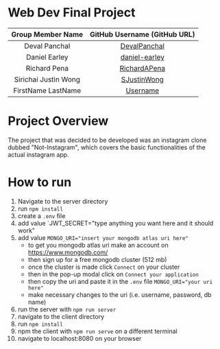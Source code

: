 # Web Dev Final Project
| Group Member Name | GitHub Username (GitHub URL)|
| :------------------------:|:--------------------------------------:|
| Deval Panchal | [DevalPanchal](https://github.com/DevalPanchal) |
| Daniel Earley | [daniel-earley](https://github.com/daniel-earley) |
| Richard Pena | [RichardAPena](https://github.com/RichardAPena) |
| Sirichai Justin Wong | [SJustinWong](https://github.com/SJustinWong) |
| FirstName LastName | [Username](https://github.com/) |

# Project Overview
The project that was decided to be developed was an instagram clone dubbed "Not-Instagram", which covers the basic functionalities of the actual instagram app.

# How to run
1. Navigate to the server directory
2. run `npm install`
3. create a `.env` file
4. add value `JWT_SECRET="type anything you want here and it should work"
5. add value `MONGO_URI="insert your mongodb atlas uri here"`
    - to get you mongodb atlas uri make an account on https://www.mongodb.com/
    - then sign up for a free mongodb cluster (512 mb)
    - once the cluster is made click `Connect` on your cluster
    - then in the pop-up modal click on `Connect your application`
    - then copy the uri and paste it in the `.env` file `MONGO_URI="your uri here"`
    - make necessary changes to the uri (i.e. username, password, db name)
6. run the server with `npm run server`
7. navigate to the client directory
8. run `npm install`
9. npm the client with `npm run serve` on a different terminal
10. navigate to localhost:8080 on your browser
